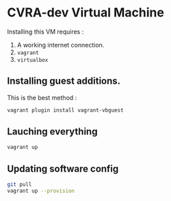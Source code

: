 # CVRA-dev Virtual Machine

Installing this VM requires :
1. A working internet connection.
2. `vagrant`
3. `virtualbox`

## Installing guest additions.
This is the best method :

```sh
vagrant plugin install vagrant-vbguest
```

## Lauching everything

```sh
vagrant up
```

## Updating software config

```sh
git pull
vagrant up --provision
```
